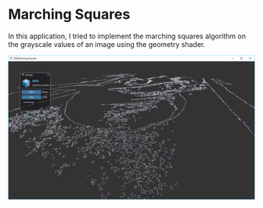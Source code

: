 # Marching Squares

In this application, I tried to implement the marching squares algorithm on the grayscale values of an image using the geometry shader.

![](msq.png)